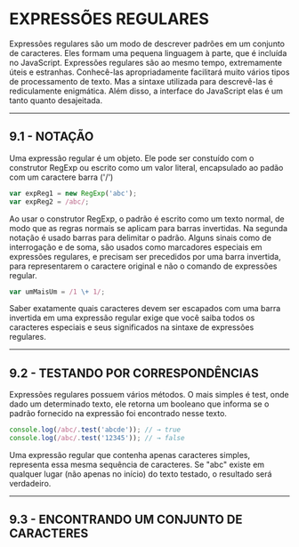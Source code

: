 # EXPRESSÕES REGULARES

Expressões regulares são um modo de descrever padrões em um conjunto de caracteres. Eles formam uma pequena linguagem à parte, que é incluída no JavaScript. Expressões regulares são ao mesmo tempo, extremamente úteis e estranhas. Conhecê-las apropriadamente facilitará muito vários tipos de processamento de texto. Mas a sintaxe utilizada para descrevê-las é rediculamente enigmática. Além disso, a interface do JavaScript elas é um tanto quanto desajeitada.

---

## 9.1 - NOTAÇÃO

Uma expressão regular é um objeto. Ele pode ser constuído com o construtor RegExp ou escrito como um valor literal, encapsulado ao padão com um caractere barra ('/')

```js
var expReg1 = new RegExp('abc');
var expReg2 = /abc/;
```

Ao usar o construtor RegExp, o padrão é escrito como um texto normal, de modo que as regras normais se aplicam para barras invertidas. Na segunda notação é usado barras para delimitar o padrão. Alguns sinais como de interrogação e de soma, são usados como marcadores especiais em expressões regulares, e precisam ser precedidos por uma barra invertida, para representarem o caractere original e não o comando de expressões regular.

```js
var umMaisUm = /1 \+ 1/;
```

Saber exatamente quais caracteres devem ser escapados com uma barra invertida em uma expressão regular exige que você saiba todos os caracteres especiais e seus significados na sintaxe de expressões regulares.

---

## 9.2 - TESTANDO POR CORRESPONDÊNCIAS

Expressões regulares possuem vários métodos. O mais simples é test, onde dado um determinado texto, ele retorna um booleano que informa se o padrão fornecido na expressão foi encontrado nesse texto.

```js
console.log(/abc/.test('abcde')); // → true
console.log(/abc/.test('12345')); // → false
```

Uma expressão regular que contenha apenas caracteres simples, representa essa mesma sequência de caracteres. Se "abc" existe em qualquer lugar (não apenas no início) do texto testado, o resultado será verdadeiro.

---

## 9.3 - ENCONTRANDO UM CONJUNTO DE CARACTERES
